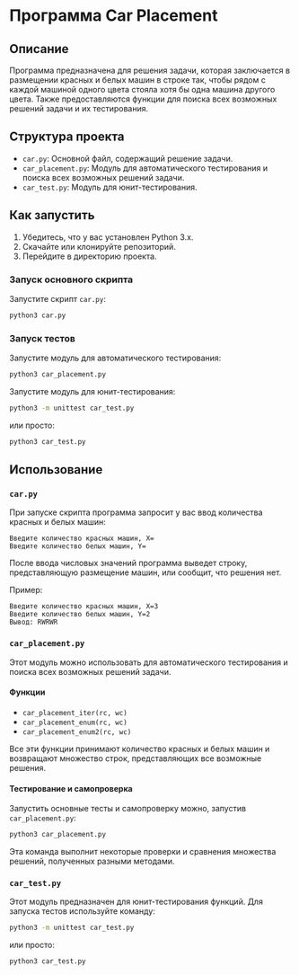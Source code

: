 # Программа Car Placement

## Описание
Программа предназначена для решения задачи, которая заключается в размещении красных и белых машин в строке так, чтобы рядом с каждой машиной одного цвета стояла хотя бы одна машина другого цвета. Также предоставляются функции для поиска всех возможных решений задачи и их тестирования.

## Структура проекта
- `car.py`: Основной файл, содержащий решение задачи.
- `car_placement.py`: Модуль для автоматического тестирования и поиска всех возможных решений задачи.
- `car_test.py`: Модуль для юнит-тестирования.

## Как запустить
1. Убедитесь, что у вас установлен Python 3.x.
2. Скачайте или клонируйте репозиторий.
3. Перейдите в директорию проекта.

### Запуск основного скрипта
Запустите скрипт `car.py`:
   ```sh
   python3 car.py
   ```

### Запуск тестов
Запустите модуль для автоматического тестирования:
   ```sh
   python3 car_placement.py
   ```
Запустите модуль для юнит-тестирования:
   ```sh
   python3 -m unittest car_test.py
   ```
   или просто:
   ```sh
   python3 car_test.py
   ```

## Использование
### `car.py`
При запуске скрипта программа запросит у вас ввод количества красных и белых машин:
```
Введите количество красных машин, X=
Введите количество белых машин, Y=
```
После ввода числовых значений программа выведет строку, представляющую размещение машин, или сообщит, что решения нет.

Пример:
```
Введите количество красных машин, X=3
Введите количество белых машин, Y=2
Вывод: RWRWR
```

### `car_placement.py`
Этот модуль можно использовать для автоматического тестирования и поиска всех возможных решений задачи.

#### Функции
- `car_placement_iter(rc, wc)`
- `car_placement_enum(rc, wc)`
- `car_placement_enum2(rc, wc)`

Все эти функции принимают количество красных и белых машин и возвращают множество строк, представляющих все возможные решения.

#### Тестирование и самопроверка
Запустить основные тесты и самопроверку можно, запустив `car_placement.py`:
```sh
python3 car_placement.py
```
Эта команда выполнит некоторые проверки и сравнения множества решений, полученных разными методами.

### `car_test.py`
Этот модуль предназначен для юнит-тестирования функций.
Для запуска тестов используйте команду:
```sh
python3 -m unittest car_test.py
```
или просто:
```sh
python3 car_test.py
```


